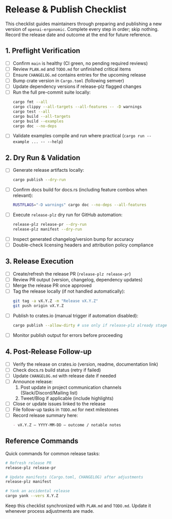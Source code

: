 # Release & Publish Checklist

This checklist guides maintainers through preparing and publishing a new version of `openai-ergonomic`. Complete every step in order; skip nothing. Record the release date and outcome at the end for future reference.

## 1. Preflight Verification

- [ ] Confirm `main` is healthy (CI green, no pending required reviews)
- [ ] Review `PLAN.md` and `TODO.md` for unfinished critical items
- [ ] Ensure `CHANGELOG.md` contains entries for the upcoming release
- [ ] Bump crate version in `Cargo.toml` (following semver)
- [ ] Update dependency versions if release-plz flagged changes
- [ ] Run the full pre-commit suite locally:
  ```bash
  cargo fmt --all
  cargo clippy --all-targets --all-features -- -D warnings
  cargo test --all
  cargo build --all-targets
  cargo build --examples
  cargo doc --no-deps
  ```
- [ ] Validate examples compile and run where practical (`cargo run --example ... -- --help`)

## 2. Dry Run & Validation

- [ ] Generate release artifacts locally:
  ```bash
  cargo publish --dry-run
  ```
- [ ] Confirm docs build for docs.rs (including feature combos when relevant):
  ```bash
  RUSTFLAGS="-D warnings" cargo doc --no-deps --all-features
  ```
- [ ] Execute `release-plz` dry run for GitHub automation:
  ```bash
  release-plz release-pr --dry-run
  release-plz manifest --dry-run
  ```
- [ ] Inspect generated changelog/version bump for accuracy
- [ ] Double-check licensing headers and attribution policy compliance

## 3. Release Execution

- [ ] Create/refresh the release PR (`release-plz release-pr`)
- [ ] Review PR output (version, changelog, dependency updates)
- [ ] Merge the release PR once approved
- [ ] Tag the release locally (if not handled automatically):
  ```bash
  git tag -a vX.Y.Z -m "Release vX.Y.Z"
  git push origin vX.Y.Z
  ```
- [ ] Publish to crates.io (manual trigger if automation disabled):
  ```bash
  cargo publish --allow-dirty # use only if release-plz already staged artifacts
  ```
- [ ] Monitor publish output for errors before proceeding

## 4. Post-Release Follow-up

- [ ] Verify the release on crates.io (version, readme, documentation link)
- [ ] Check docs.rs build status (retry if failed)
- [ ] Update `CHANGELOG.md` with release date if needed
- [ ] Announce release:
  1. Post update in project communication channels (Slack/Discord/Mailing list)
  2. Tweet/Blog if applicable (include highlights)
- [ ] Close or update issues linked to the release
- [ ] File follow-up tasks in `TODO.md` for next milestones
- [ ] Record release summary here:
  ```markdown
  - vX.Y.Z – YYYY-MM-DD – outcome / notable notes
  ```

## Reference Commands

Quick commands for common release tasks:

```bash
# Refresh release PR
release-plz release-pr

# Update manifests (Cargo.toml, CHANGELOG) after adjustments
release-plz manifest

# Yank an accidental release
cargo yank --vers X.Y.Z
```

Keep this checklist synchronized with `PLAN.md` and `TODO.md`. Update it whenever process adjustments are made.
